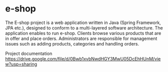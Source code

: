 e-shop
======
The E-shop project is a web application written in Java (Spring Framework, JPA etc.), designed to conform to a multi-layered software architecture. The application enables to run e-shop. Clients browse various products that are in offer and place orders. Administrators are responsible for management issues such as adding products, categories and handling orders.

Project documentation
https://drive.google.com/file/d/0Bwb1xvbNwdHGY3MwU05DcEhHUnM/view?usp=sharing
